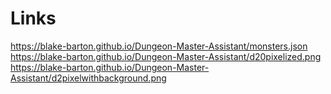 # Links
https://blake-barton.github.io/Dungeon-Master-Assistant/monsters.json  
https://blake-barton.github.io/Dungeon-Master-Assistant/d20pixelized.png  
https://blake-barton.github.io/Dungeon-Master-Assistant/d2pixelwithbackground.png
